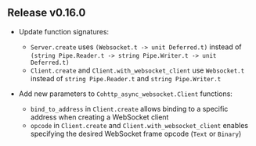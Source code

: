 ## Release v0.16.0
- Update function signatures:
  - `Server.create` uses `(Websocket.t -> unit Deferred.t)` instead of `(string Pipe.Reader.t -> string Pipe.Writer.t -> unit Deferred.t)`
  - `Client.create` and `Client.with_websocket_client` use `Websocket.t` instead of `string Pipe.Reader.t` and `string Pipe.Writer.t`

- Add new parameters to `Cohttp_async_websocket.Client` functions:
  - `bind_to_address` in `Client.create` allows binding to a specific address when creating a WebSocket client
  - `opcode` in `Client.create` and `Client.with_websocket_client` enables specifying the desired WebSocket frame opcode (`Text` or `Binary`)

